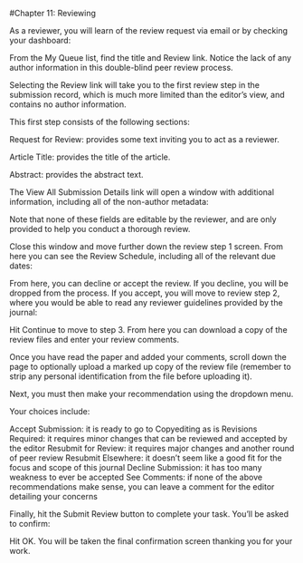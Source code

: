 #Chapter 11: Reviewing

As a reviewer, you will learn of the review request via email or by checking your dashboard:



From the My Queue list, find the title and Review link. Notice the lack of any author information in this double-blind peer review process.

Selecting the Review link will take you to the first review step in the submission record, which is much more limited than the editor’s view, and contains no author information.



This first step consists of the following sections:

Request for Review: provides some text inviting you to act as a reviewer.

Article Title: provides the title of the article.

Abstract: provides the abstract text.

The View All Submission Details link will open a window with additional information, including all of the non-author metadata:



Note that none of these fields are editable by the reviewer, and are only provided to help you conduct a thorough review.

Close this window and move further down the review step 1 screen. From here you can see the Review Schedule, including all of the relevant due dates:



From here, you can decline or accept the review. If you decline, you will be dropped from the process. If you accept, you will move to review step 2, where you would be able to read any reviewer guidelines provided by the journal:



Hit Continue to move to step 3. From here you can download a copy of the review files and enter your review comments.



Once you have read the paper and added your comments, scroll down the page to optionally upload a marked up copy of the review file (remember to strip any personal identification from the file before uploading it). 


Next, you must then make your recommendation using the dropdown menu.


Your choices include: 

Accept Submission: it is ready to go to Copyediting as is
Revisions Required: it requires minor changes that can be reviewed and accepted by the editor
Resubmit for Review: it requires major changes and another round of peer review
Resubmit Elsewhere: it doesn’t seem like a good fit for the focus and scope of this journal
Decline Submission: it has too many weakness to ever be accepted
See Comments: if none of the above recommendations make sense, you can leave a comment for the editor detailing your concerns

Finally, hit the Submit Review button to complete your task. You’ll be asked to confirm:



Hit OK. You will be taken the final confirmation screen thanking you for your work.



